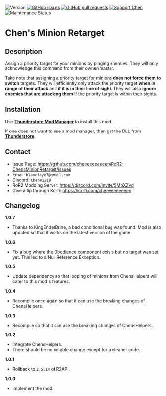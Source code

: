 ![Version](https://img.shields.io/badge/Version-1.0.8-orange)
[![GitHub issues](https://img.shields.io/github/issues/cheeeeeeeeeen/RoR2-ChensMinionRetarget)](https://github.com/cheeeeeeeeeen/RoR2-ChensMinionRetarget/issues)
[![GitHub pull requests](https://img.shields.io/github/issues-pr/cheeeeeeeeeen/RoR2-ChensMinionRetarget)](https://github.com/cheeeeeeeeeen/RoR2-ChensMinionRetarget/pulls)
[![Support Chen](https://img.shields.io/badge/Support-Chen-ff69b4)](https://ko-fi.com/cheeeeeeeeeen)
![Maintenance Status](https://img.shields.io/badge/Maintenance-Inactive-orange)

# Chen's Minion Retarget

## Description

Assign a priority target for your minions by pinging enemies. They will only acknowledge this command from their owner/master.

Take note that assigning a priority target for minions **does not force them to switch** targets. They will efficiently only attack the priority target **when in range of their attack** and **if it is in their line of sight**. They will also **ignore enemies that are attacking them** if the priority target is within their sights.

## Installation

Use **[Thunderstore Mod Manager](https://www.overwolf.com/app/Thunderstore-Thunderstore_Mod_Manager)** to install this mod.

If one does not want to use a mod manager, then get the DLL from **[Thunderstore](https://thunderstore.io/package/Chen/ChensMinionRetarget/)**.

## Contact
- Issue Page: https://github.com/cheeeeeeeeeen/RoR2-ChensMinionRetarget/issues
- Email: `blancfaye7@gmail.com`
- Discord: `Chen#1218`
- RoR2 Modding Server: https://discord.com/invite/5MbXZvd
- Give a tip through Ko-fi: https://ko-fi.com/cheeeeeeeeeen

## Changelog

**1.0.7**
- Thanks to KingEnderBrine, a bad conditional bug was found. Mod is also updated so that it works on the latest version of the game.

**1.0.6**
- Fix a bug where the Obedience component exists but no target was set yet. This led to a Null Reference Exception.

**1.0.5**
- Update dependency so that looping of minions from ChensHelpers will cater to this mod's features.

**1.0.4**
- Recompile once again so that it can use the breaking changes of ChensHelpers.

**1.0.3**
- Recompile so that it can use the breaking changes of ChensHelpers.

**1.0.2**
- Integrate ChensHelpers.
- There should be no notable change except for a cleaner code.

**1.0.1**
- Rollback to `2.5.14` of R2API.

**1.0.0**
- Implement the mod.
